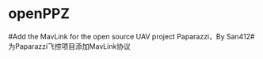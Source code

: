 openPPZ
=======

#Add the MavLink for the open source UAV project Paparazzi，By San412#为Paparazzi飞控项目添加MavLink协议
